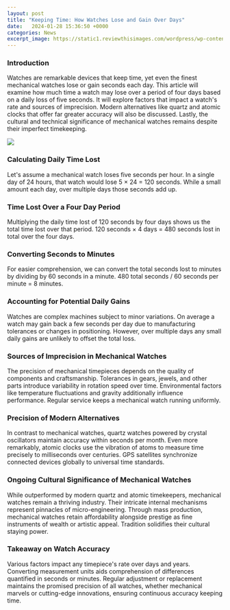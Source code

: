 ```yaml
---
layout: post
title: "Keeping Time: How Watches Lose and Gain Over Days"
date:   2024-01-28 15:36:50 +0000
categories: News
excerpt_image: https://static1.reviewthisimages.com/wordpress/wp-content/uploads/2020/02/wristwatch-e1582208259759.jpg
---
```

### Introduction
Watches are remarkable devices that keep time, yet even the finest mechanical watches lose or gain seconds each day. This article will examine how much time a watch may lose over a period of four days based on a daily loss of five seconds. It will explore factors that impact a watch's rate and sources of imprecision. Modern alternatives like quartz and atomic clocks that offer far greater accuracy will also be discussed. Lastly, the cultural and technical significance of mechanical watches remains despite their imperfect timekeeping.


![](https://static1.reviewthisimages.com/wordpress/wp-content/uploads/2020/02/wristwatch-e1582208259759.jpg)
### Calculating Daily Time Lost  
Let's assume a mechanical watch loses five seconds per hour. In a single day of 24 hours, that watch would lose 5 × 24 = 120 seconds. While a small amount each day, over multiple days those seconds add up.

### Time Lost Over a Four Day Period
Multiplying the daily time lost of 120 seconds by four days shows us the total time lost over that period. 120 seconds × 4 days = 480 seconds lost in total over the four days.

### Converting Seconds to Minutes
For easier comprehension, we can convert the total seconds lost to minutes by dividing by 60 seconds in a minute. 480 total seconds / 60 seconds per minute = 8 minutes.

### Accounting for Potential Daily Gains  
Watches are complex machines subject to minor variations. On average a watch may gain back a few seconds per day due to manufacturing tolerances or changes in positioning. However, over multiple days any small daily gains are unlikely to offset the total loss.

### Sources of Imprecision in Mechanical Watches
The precision of mechanical timepieces depends on the quality of components and craftsmanship. Tolerances in gears, jewels, and other parts introduce variability in rotation speed over time. Environmental factors like temperature fluctuations and gravity additionally influence performance. Regular service keeps a mechanical watch running uniformly.

### Precision of Modern Alternatives
In contrast to mechanical watches, quartz watches powered by crystal oscillators maintain accuracy within seconds per month. Even more remarkably, atomic clocks use the vibration of atoms to measure time precisely to milliseconds over centuries. GPS satellites synchronize connected devices globally to universal time standards.

### Ongoing Cultural Significance of Mechanical Watches  
While outperformed by modern quartz and atomic timekeepers, mechanical watches remain a thriving industry. Their intricate internal mechanisms represent pinnacles of micro-engineering. Through mass production, mechanical watches retain affordability alongside prestige as fine instruments of wealth or artistic appeal. Tradition solidifies their cultural staying power.

### Takeaway on Watch Accuracy
Various factors impact any timepiece's rate over days and years. Converting measurement units aids comprehension of differences quantified in seconds or minutes. Regular adjustment or replacement maintains the promised precision of all watches, whether mechanical marvels or cutting-edge innovations, ensuring continuous accuracy keeping time.
